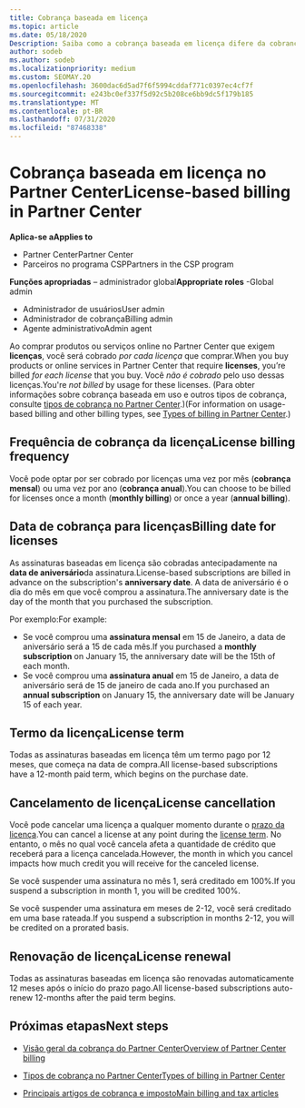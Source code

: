 ```yaml
---
title: Cobrança baseada em licença
ms.topic: article
ms.date: 05/18/2020
Description: Saiba como a cobrança baseada em licença difere da cobrança baseada em uso no Partner Center, incluindo como você é cobrado por licença (não por uso de licença).
author: sodeb
ms.author: sodeb
ms.localizationpriority: medium
ms.custom: SEOMAY.20
ms.openlocfilehash: 3600dac6d5ad7f6f5994cddaf771c0397ec4cf7f
ms.sourcegitcommit: e243bc0ef337f5d92c5b208ce6bb9dc5f179b185
ms.translationtype: MT
ms.contentlocale: pt-BR
ms.lasthandoff: 07/31/2020
ms.locfileid: "87468338"
---
```

# <a name="license-based-billing-in-partner-center"></a><span data-ttu-id="08797-103">Cobrança baseada em licença no Partner Center</span><span class="sxs-lookup"><span data-stu-id="08797-103">License-based billing in Partner Center</span></span>

<span data-ttu-id="08797-104">**Aplica-se a**</span><span class="sxs-lookup"><span data-stu-id="08797-104">**Applies to**</span></span>

- <span data-ttu-id="08797-105">Partner Center</span><span class="sxs-lookup"><span data-stu-id="08797-105">Partner Center</span></span>
- <span data-ttu-id="08797-106">Parceiros no programa CSP</span><span class="sxs-lookup"><span data-stu-id="08797-106">Partners in the CSP program</span></span>

<span data-ttu-id="08797-107">**Funções apropriadas** – administrador global</span><span class="sxs-lookup"><span data-stu-id="08797-107">**Appropriate roles** -Global admin</span></span>
- <span data-ttu-id="08797-108">Administrador de usuários</span><span class="sxs-lookup"><span data-stu-id="08797-108">User admin</span></span>
- <span data-ttu-id="08797-109">Administrador de cobrança</span><span class="sxs-lookup"><span data-stu-id="08797-109">Billing admin</span></span>
- <span data-ttu-id="08797-110">Agente administrativo</span><span class="sxs-lookup"><span data-stu-id="08797-110">Admin agent</span></span>

<span data-ttu-id="08797-111">Ao comprar produtos ou serviços online no Partner Center que exigem **licenças**, você será cobrado *por cada licença* que comprar.</span><span class="sxs-lookup"><span data-stu-id="08797-111">When you buy products or online services in Partner Center that require **licenses**, you’re billed *for each license* that you buy.</span></span> <span data-ttu-id="08797-112">Você *não é cobrado* pelo uso dessas licenças.</span><span class="sxs-lookup"><span data-stu-id="08797-112">You're *not billed* by usage for these licenses.</span></span> <span data-ttu-id="08797-113">(Para obter informações sobre cobrança baseada em uso e outros tipos de cobrança, consulte [tipos de cobrança no Partner Center](billing-different-types.md).)</span><span class="sxs-lookup"><span data-stu-id="08797-113">(For information on usage-based billing and other billing types, see [Types of billing in Partner Center](billing-different-types.md).)</span></span>

## <a name="license-billing-frequency"></a><span data-ttu-id="08797-114">Frequência de cobrança da licença</span><span class="sxs-lookup"><span data-stu-id="08797-114">License billing frequency</span></span>

<span data-ttu-id="08797-115">Você pode optar por ser cobrado por licenças uma vez por mês (**cobrança mensal**) ou uma vez por ano (**cobrança anual**).</span><span class="sxs-lookup"><span data-stu-id="08797-115">You can choose to be billed for licenses once a month (**monthly billing**) or once a year (**annual billing**).</span></span> 

## <a name="billing-date-for-licenses"></a><span data-ttu-id="08797-116">Data de cobrança para licenças</span><span class="sxs-lookup"><span data-stu-id="08797-116">Billing date for licenses</span></span>

<span data-ttu-id="08797-117">As assinaturas baseadas em licença são cobradas antecipadamente na **data de aniversário**da assinatura.</span><span class="sxs-lookup"><span data-stu-id="08797-117">License-based subscriptions are billed in advance on the subscription's **anniversary date**.</span></span> <span data-ttu-id="08797-118">A data de aniversário é o dia do mês em que você comprou a assinatura.</span><span class="sxs-lookup"><span data-stu-id="08797-118">The anniversary date is the day of the month that you purchased the subscription.</span></span>

<span data-ttu-id="08797-119">Por exemplo:</span><span class="sxs-lookup"><span data-stu-id="08797-119">For example:</span></span>

- <span data-ttu-id="08797-120">Se você comprou uma **assinatura mensal** em 15 de Janeiro, a data de aniversário será a 15 de cada mês.</span><span class="sxs-lookup"><span data-stu-id="08797-120">If you purchased a **monthly subscription** on January 15, the anniversary date will be the 15th of each month.</span></span>
- <span data-ttu-id="08797-121">Se você comprou uma **assinatura anual** em 15 de Janeiro, a data de aniversário será de 15 de janeiro de cada ano.</span><span class="sxs-lookup"><span data-stu-id="08797-121">If you purchased an **annual subscription** on January 15, the anniversary date will be January 15 of each year.</span></span>

## <a name="license-term"></a><span data-ttu-id="08797-122">Termo da licença</span><span class="sxs-lookup"><span data-stu-id="08797-122">License term</span></span>

<span data-ttu-id="08797-123">Todas as assinaturas baseadas em licença têm um termo pago por 12 meses, que começa na data de compra.</span><span class="sxs-lookup"><span data-stu-id="08797-123">All license-based subscriptions have a 12-month paid term, which begins on the purchase date.</span></span>

## <a name="license-cancellation"></a><span data-ttu-id="08797-124">Cancelamento de licença</span><span class="sxs-lookup"><span data-stu-id="08797-124">License cancellation</span></span>

<span data-ttu-id="08797-125">Você pode cancelar uma licença a qualquer momento durante o [prazo da licença](#license-term).</span><span class="sxs-lookup"><span data-stu-id="08797-125">You can cancel a license at any point during the [license term](#license-term).</span></span> <span data-ttu-id="08797-126">No entanto, o mês no qual você cancela afeta a quantidade de crédito que receberá para a licença cancelada.</span><span class="sxs-lookup"><span data-stu-id="08797-126">However, the month in which you cancel impacts how much credit you will receive for the canceled license.</span></span>

<span data-ttu-id="08797-127">Se você suspender uma assinatura no mês 1, será creditado em 100%.</span><span class="sxs-lookup"><span data-stu-id="08797-127">If you suspend a subscription in month 1, you will be credited 100%.</span></span>

<span data-ttu-id="08797-128">Se você suspender uma assinatura em meses de 2-12, você será creditado em uma base rateada.</span><span class="sxs-lookup"><span data-stu-id="08797-128">If you suspend a subscription in months 2-12, you will be credited on a prorated basis.</span></span>

## <a name="license-renewal"></a><span data-ttu-id="08797-129">Renovação de licença</span><span class="sxs-lookup"><span data-stu-id="08797-129">License renewal</span></span>

<span data-ttu-id="08797-130">Todas as assinaturas baseadas em licença são renovadas automaticamente 12 meses após o início do prazo pago.</span><span class="sxs-lookup"><span data-stu-id="08797-130">All license-based subscriptions auto-renew 12-months after the paid term begins.</span></span>

## <a name="next-steps"></a><span data-ttu-id="08797-131">Próximas etapas</span><span class="sxs-lookup"><span data-stu-id="08797-131">Next steps</span></span>

- [<span data-ttu-id="08797-132">Visão geral da cobrança do Partner Center</span><span class="sxs-lookup"><span data-stu-id="08797-132">Overview of Partner Center billing</span></span>](billing-basics.md)

- [<span data-ttu-id="08797-133">Tipos de cobrança no Partner Center</span><span class="sxs-lookup"><span data-stu-id="08797-133">Types of billing in Partner Center</span></span>](billing-different-types.md)

- [<span data-ttu-id="08797-134">Principais artigos de cobrança e imposto</span><span class="sxs-lookup"><span data-stu-id="08797-134">Main billing and tax articles</span></span>](billing.md)
